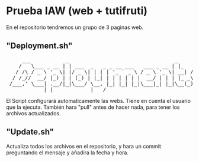
# Prueba IAW (web + tutifruti)
En el repositorio tendremos un grupo de 3 paginas web.

## "Deployment.sh"
<pre>
     ___           _                                  _         _
    /   \___ _ __ | | ___  _   _ _ __ ___   ___ _ __ | |_   ___| |__
   / /\ / _ \ '_ \| |/ _ \| | | | '_ ` _ \ / _ \ '_ \| __| / __| '_ \
  / /_//  __/ |_) | | (_) | |_| | | | | | |  __/ | | | |_ _\__ \ | | |
 /___,' \___| .__/|_|\___/ \__, |_| |_| |_|\___|_| |_|\__(_)___/_| |_|
            |_|            |___/
</pre>
El Script configurará automaticamente las webs. Tiene en cuenta el usuario que la ejecuta.
También hara "pull" antes de hacer nada, para tener los archivos actualizados.

## "Update.sh"
Actualiza todos los archivos en el repositorio, y hara un commit
preguntando el mensaje y añadira la fecha y hora.
